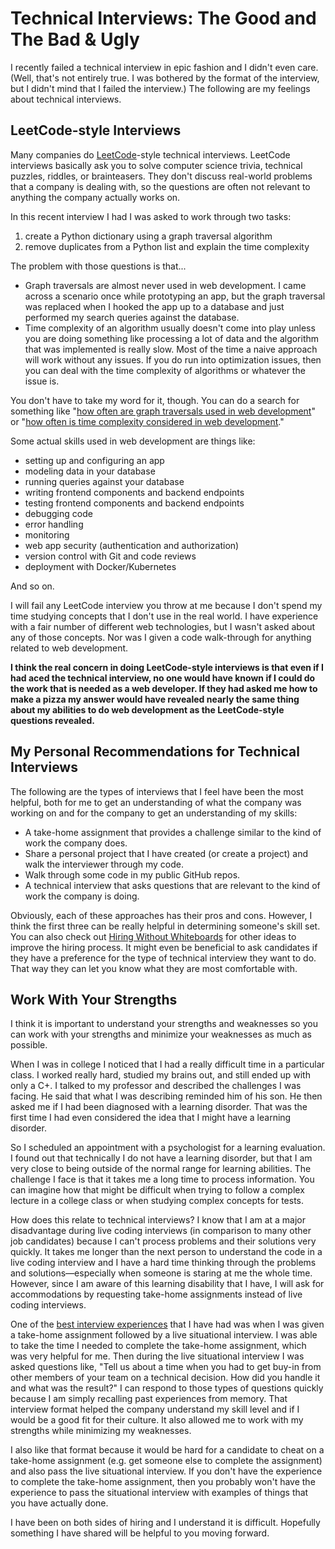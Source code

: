 # Technical Interviews: The Good and The Bad & Ugly

I recently failed a technical interview in epic fashion and I didn't even care. (Well, that's not entirely true. I was bothered by the format of the interview, but I didn't mind that I failed the interview.) The following are my feelings about technical interviews.

## LeetCode-style Interviews
Many companies do [LeetCode](https://leetcode.com/)-style technical interviews. LeetCode interviews basically ask you to solve computer science trivia, technical puzzles, riddles, or brainteasers. They don't discuss real-world problems that a company is dealing with, so the questions are often not relevant to anything the company actually works on.

In this recent interview I had I was asked to work through two tasks: 

1. create a Python dictionary using a graph traversal algorithm
2. remove duplicates from a Python list and explain the time complexity

The problem with those questions is that...

* Graph traversals are almost never used in web development. I came across a scenario once while prototyping an app, but the graph traversal was replaced when I hooked the app up to a database and just performed my search queries against the database.
* Time complexity of an algorithm usually doesn't come into play unless you are doing something like processing a lot of data and the algorithm that was implemented is really slow. Most of the time a naive approach will work without any issues. If you do run into optimization issues, then you can deal with the time complexity of algorithms or whatever the issue is.

<p>You don't have to take my word for it, though. You can do a search for something like "<a href="https://www.google.com/search?q=how+often+are+graph+traversals+used+in+web+development" target="_blank">how often are graph traversals used in web development</a>" or "<a href="https://www.google.com/search?q=how+often+is+time+complexity+considered+in+web+development" target="_blank">how often is time complexity considered in web development</a>."</p>

Some actual skills used in web development are things like:

* setting up and configuring an app
* modeling data in your database
* running queries against your database
* writing frontend components and backend endpoints
* testing frontend components and backend endpoints
* debugging code
* error handling
* monitoring
* web app security (authentication and authorization)
* version control with Git and code reviews
* deployment with Docker/Kubernetes

And so on.

I will fail any LeetCode interview you throw at me because I don't spend my time studying concepts that I don't use in the real world. I have experience with a fair number of different web technologies, but I wasn't asked about any of those concepts. Nor was I given a code walk-through for anything related to web development.

**I think the real concern in doing LeetCode-style interviews is that even if I had aced the technical interview, no one would have known if I could do the work that is needed as a web developer. If they had asked me how to make a pizza my answer would have revealed nearly the same thing about my abilities to do web development as the LeetCode-style questions revealed.**

## My Personal Recommendations for Technical Interviews
The following are the types of interviews that I feel have been the most helpful, both for me to get an understanding of what the company was working on and for the company to get an understanding of my skills:

* A take-home assignment that provides a challenge similar to the kind of work the company does.
* Share a personal project that I have created (or create a project) and walk the interviewer through my code.
* Walk through some code in my public GitHub repos.
* A technical interview that asks questions that are relevant to the kind of work the company is doing.

Obviously, each of these approaches has their pros and cons. However, I think the first three can be really helpful in determining someone's skill set. You can also check out <a href="https://github.com/poteto/hiring-without-whiteboards" target="_blank">Hiring Without Whiteboards</a> for other ideas to improve the hiring process. It might even be beneficial to ask candidates if they have a preference for the type of technical interview they want to do. That way they can let you know what they are most comfortable with.


## Work With Your Strengths

I think it is important to understand your strengths and weaknesses so you can work with your strengths and minimize your weaknesses as much as possible. 

When I was in college I noticed that I had a really difficult time in a particular class. I worked really hard, studied my brains out, and still ended up with only a C+. I talked to my professor and described the challenges I was facing. He said that what I was describing reminded him of his son. He then asked me if I had been diagnosed with a learning disorder. That was the first time I had even considered the idea that I might have a learning disorder.

So I scheduled an appointment with a psychologist for a learning evaluation. I found out that technically I do not have a learning disorder, but that I am very close to being outside of the normal range for learning abilities. The challenge I face is that it takes me a long time to process information. You can imagine how that might be difficult when trying to follow a complex lecture in a college class or when studying complex concepts for tests.

How does this relate to technical interviews? I know that I am at a major disadvantage during live coding interviews (in comparison to many other job candidates) because I can't process problems and their solutions very quickly. It takes me longer than the next person to understand the code in a live coding interview and I have a hard time thinking through the problems and solutions&mdash;especially when someone is staring at me the whole time. However, since I am aware of this learning disability that I have, I will ask for accommodations by requesting take-home assignments instead of live coding interviews.

One of the <a href="https://adhocteam.us/join/" target="_blank">best interview experiences</a> that I have had was when I was given a take-home assignment followed by a live situational interview. I was able to take the time I needed to complete the take-home assignment, which was very helpful for me. Then during the live situational interview I was asked questions like, "Tell us about a time when you had to get buy-in from other members of your team on a technical decision. How did you handle it and what was the result?" I can respond to those types of questions quickly because I am simply recalling past experiences from memory. That interview format helped the company understand my skill level and if I would be a good fit for their culture. It also allowed me to work with my strengths while minimizing my weaknesses.

I also like that format because it would be hard for a candidate to cheat on a take-home assignment (e.g. get someone else to complete the assignment) and also pass the live situational interview. If you don't have the experience to complete the take-home assignment, then you probably won't have the experience to pass the situational interview with examples of things that you have actually done.

I have been on both sides of hiring and I understand it is difficult. Hopefully something I have shared will be helpful to you moving forward.
